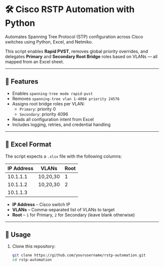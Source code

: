 # 🛠️ Cisco RSTP Automation with Python

Automates Spanning Tree Protocol (STP) configuration across Cisco switches using Python, Excel, and Netmiko.

This script enables **Rapid PVST**, removes global priority overrides, and delegates **Primary** and **Secondary Root Bridge** roles based on VLANs — all mapped from an Excel sheet.

---

## 📌 Features

- Enables `spanning-tree mode rapid-pvst`
- Removes `spanning-tree vlan 1-4094 priority 24576`
- Assigns root bridge roles per VLAN:
  - `Primary`: priority 0
  - `Secondary`: priority 4096
- Reads all configuration intent from Excel
- Includes logging, retries, and credential handling

---

## 📁 Excel Format

The script expects a `.xlsx` file with the following columns:

| IP Address | VLANs     | Root |
|------------|-----------|------|
| 10.1.1.1   | 10,20,30  | 1    |
| 10.1.1.2   | 10,20,30  | 2    |
| 10.1.1.3   |           |      |

- **IP Address** – Cisco switch IP
- **VLANs** – Comma-separated list of VLANs to target
- **Root** – `1` for Primary, `2` for Secondary (leave blank otherwise)

---

## 🚀 Usage

1. Clone this repository:
   ```bash
   git clone https://github.com/yourusername/rstp-automation.git
   cd rstp-automation
